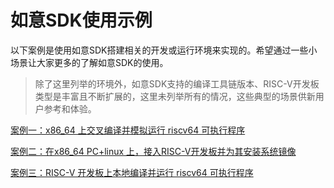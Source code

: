 # 如意SDK使用示例

以下案例是使用如意SDK搭建相关的开发或运行环境来实现的。希望通过一些小场景让大家更多的了解如意SDK的使用。

> 除了这里列举的环境外，如意SDK支持的编译工具链版本、RISC-V开发板类型是丰富且不断扩展的，这里未列举所有的情况，这些典型的场景供新用户参考和体验。

[案例一：x86_64 上交叉编译并模拟运行 riscv64 可执行程序](./x86pc/index)

[案例二：在x86_64 PC+linux 上，接入RISC-V开发板并为其安装系统镜像](./setupos/index)

[案例三：RISC-V 开发板上本地编译并运行 riscv64 可执行程序](./rvbook/index)
